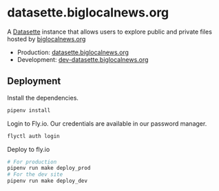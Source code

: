 # datasette.biglocalnews.org

A [Datasette](https://datasette.io/) instance that allows users to explore public and private files hosted by [biglocalnews.org](https://biglocalnews.org)

* Production: [datasette.biglocalnews.org](https://datasette.biglocalnews.org)
* Development: [dev-datasette.biglocalnews.org](https://dev-datasette.biglocalnews.org)

## Deployment

Install the dependencies.

```bash
pipenv install
```

Login to Fly.io. Our credentials are available in our password manager.

```bash
flyctl auth login
```

Deploy to fly.io

```bash
# For production
pipenv run make deploy_prod
# For the dev site
pipenv run make deploy_dev
```
